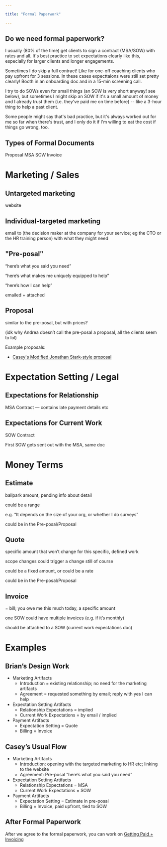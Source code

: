```yaml
---

title: "Formal Paperwork"

---
```


## Do we need formal paperwork?
I usually (80% of the time) get clients to sign a contract (MSA/SOW) with rates and all. It's best practice to set expectations clearly like this, especially for larger clients and longer engagements.

Sometimes I do skip a full contract! Like for one-off coaching clients who pay upfront for 3 sessions. In these cases expecttaions were still set pretty clearly! Booth in an onboarding doc and in a 15-min screening call.

I try to do SOWs even for small things (an SOW is very short anyway! see below), but sometimes I might skip an SOW if it's a small amount of money and I already trust them (i.e. they've paid me on time before) -- like a 3-hour thing to help a past client.

Some people might say that's bad practice, but it's always worked out for me so far when there's trust, and I only do it if I'm willing to eat the cost if things go wrong, too.

## Types of Formal Documents
Proposal
MSA
SOW
Invoice


# Marketing / Sales

## Untargeted marketing

website

## Individual-targeted marketing

email to (the decision maker at the company for your service; eg the CTO or the HR training person) with what they might need

## "Pre-posal"

“here’s what you said you need”

“here’s what makes me uniquely equipped to help”

“here’s how I can help”

emailed + attached

## Proposal

similar to the pre-posal, but with prices?

(idk why Andrea doesn’t call the pre-posal a proposal, all the clients seem to lol)

Example proposals:
- [Casey's Modified Jonathan Stark-style proposal](https://docs.google.com/document/d/13k7a1BRiSG-rcS11VBOK9iMpjy7KXdIaXGFRyBFH-vk/edit)

# Expectation Setting / Legal

## Expectations for Relationship

MSA Contract — contains late payment details etc

## Expectations for Current Work

SOW Contract

First SOW gets sent out with the MSA, same doc

# Money Terms

## Estimate

ballpark amount, pending info about detail

could be a range

e.g. “It depends on the size of your org, or whether I do surveys”

could be in the Pre-posal/Proposal

## Quote

specific amount that won’t change for this specific, defined work

scope changes could trigger a change still of course

could be a fixed amount, or could be a rate

could be in the Pre-posal/Proposal

## Invoice

= bill; you owe me this much today, a specific amount

one SOW could have multiple invoices (e.g. if it’s monthly)

should be attached to a SOW (current work expectations doc)

# Examples

## Brian’s Design Work

-   Marketing Artifacts
    -   Introduction = existing relationship; no need for the marketing artifacts
    -   Agreement = requested something by email; reply with yes I can help
-   Expectation Setting Artifacts
    -   Relationship Expectations = implied
    -   Current Work Expectations = by email / implied
-   Payment Artifacts
    -   Expectation Setting = Quote
    -   Billing = Invoice

## Casey’s Usual Flow

-   Marketing Artifacts
    -   Introduction: opening with the targeted marketing to HR etc; linking to the website
    -   Agreement: Pre-posal “here’s what you said you need”
-   Expectation Setting Artifacts
    -   Relationship Expectations = MSA
    -   Current Work Expectations = SOW
-   Payment Artifacts
    -   Expectation Setting = Estimate in pre-posal
    -   Billing = Invoice, paid upfront, tied to SOW


## After Formal Paperwork
After we agree to the formal paperwork, you can work on [Getting Paid + Invoicing](Getting%20Paid%20+%20Invoicing.md)